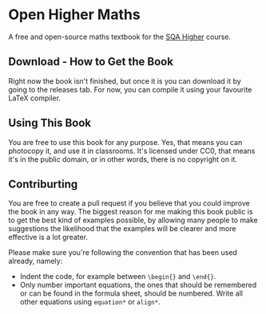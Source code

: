 # Open Higher Maths
A free and open-source maths textbook for the [SQA Higher](https://www.sqa.org.uk/sqa/47910.html) course.

## Download - How to Get the Book
Right now the book isn't finished, but once it is you can download it by going to the releases tab. For now, you can compile it using your favourite LaTeX compiler.

## Using This Book
You are free to use this book for any purpose. Yes, that means you can photocopy it, and use it in classrooms. It's licensed under CC0, that means it's in the public domain, or in other words, there is no copyright on it.

## Contriburting
You are free to create a pull request if you believe that you could improve the book in any way. The biggest reason for me making this book public is to get the best kind of examples possible, by allowing many people to make suggestions the likelihood that the examples will be clearer and more effective is a lot greater.

Please make sure you're following the convention that has been used already, namely:
* Indent the code, for example between `\begin{}` and `\end{}`.
* Only number important equations, the ones that should be remembered or can be found in the formula sheet, should be numbered. Write all other equations using `equation*` or `align*`.